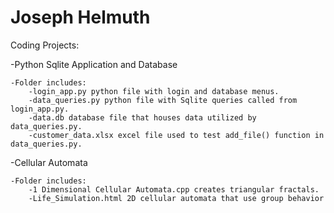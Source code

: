 # Joseph Helmuth
Coding Projects:

-Python Sqlite Application and Database 

    -Folder includes:
        -login_app.py python file with login and database menus.
        -data_queries.py python file with Sqlite queries called from login_app.py.
        -data.db database file that houses data utilized by data_queries.py.
        -customer_data.xlsx excel file used to test add_file() function in data_queries.py.
        
-Cellular Automata

    -Folder includes:
        -1 Dimensional Cellular Automata.cpp creates triangular fractals.
        -Life_Simulation.html 2D cellular automata that use group behavior
